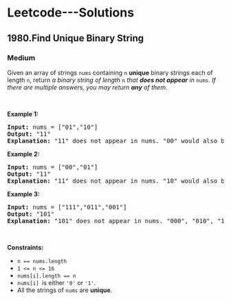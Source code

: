 # Leetcode---Solutions
<h2>
    1980.Find Unique Binary String
</h2>
<h3>
    Medium
</h3>
<p>Given an array of strings <code>nums</code> containing <code>n</code> <strong>unique</strong> binary strings each of length <code>n</code>, return <em>a binary string of length </em><code>n</code><em> that <strong>does not appear</strong> in </em><code>nums</code><em>. If there are multiple answers, you may return <strong>any</strong> of them</em>.</p>

<p>&nbsp;</p>
<p><strong>Example 1:</strong></p>

<pre><strong>Input:</strong> nums = ["01","10"]
<strong>Output:</strong> "11"
<strong>Explanation:</strong> "11" does not appear in nums. "00" would also be correct.
</pre>

<p><strong>Example 2:</strong></p>

<pre><strong>Input:</strong> nums = ["00","01"]
<strong>Output:</strong> "11"
<strong>Explanation:</strong> "11" does not appear in nums. "10" would also be correct.
</pre>

<p><strong>Example 3:</strong></p>

<pre><strong>Input:</strong> nums = ["111","011","001"]
<strong>Output:</strong> "101"
<strong>Explanation:</strong> "101" does not appear in nums. "000", "010", "100", and "110" would also be correct.
</pre>

<p>&nbsp;</p>
<p><strong>Constraints:</strong></p>

<ul>
	<li><code>n == nums.length</code></li>
	<li><code>1 &lt;= n &lt;= 16</code></li>
	<li><code>nums[i].length == n</code></li>
	<li><code>nums[i] </code>is either <code>'0'</code> or <code>'1'</code>.</li>
	<li>All the strings of <code>nums</code> are <strong>unique</strong>.</li>
</ul>